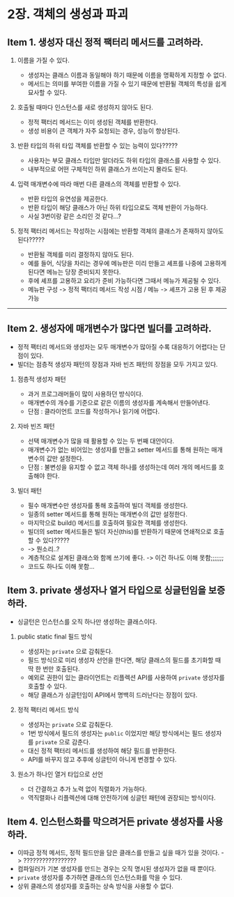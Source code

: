 # 2장. 객체의 생성과 파괴

## Item 1. 생성자 대신 정적 팩터리 메서드를 고려하라.

1. 이름을 가질 수 있다.
    * 생성자는 클래스 이름과 동일해야 하기 때문에 이름을 명확하게 지정할 수 없다.
    * 메서드는 의미를 부여한 이름을 가질 수 있기 때문에 반환될 객체의 특성을 쉽게 묘사할 수 있다.
   
2. 호출될 때마다 인스턴스를 새로 생성하지 않아도 된다.
    * 정적 팩터리 메서드는 이미 생성된 객체를 반환한다.
    * 생성 비용이 큰 객체가 자주 요청되는 경우, 성능이 향상된다.

3. 반환 타입의 하위 타입 객체를 반환할 수 있는 능력이 있다?????
    * 사용자는 부모 클래스 타입만 알더라도 하위 타입의 클래스를 사용할 수 있다.
    * 내부적으로 어떤 구체적인 하위 클래스가 쓰이는지 몰라도 된다.

4. 입력 매개변수에 따라 매번 다른 클래스의 객체를 반환할 수 있다.
    * 반환 타입의 유연성을 제공한다.
    * 반환 타입이 해당 클래스가 아닌 하위 타입으로도 객체 반환이 가능하다.
    * 사실 3번이랑 같은 소리인 것 같다...?

5. 정적 팩터리 메서드는 작성하는 시점에는 반환할 객체의 클래스가 존재하지 않아도 된다?????
    * 반환될 객체를 미리 결정하지 않아도 된다.
    * 예를 들어, 식당을 차리는 경우에 메뉴판은 미리 만들고 셰프를 나중에 고용하게 된다면 메뉴는 당장 준비되지 못한다.
    * 후에 셰프를 고용하고 요리가 준비 가능하다면 그때서 메뉴가 제공될 수 있다.
    * 메뉴판 구성 -> 정적 팩터리 메서드 작성 시점 / 메뉴 -> 셰프가 고용 된 후 제공 가능

***

## Item 2. 생성자에 매개변수가 많다면 빌더를 고려하라.

* 정적 팩터리 메서드와 생성자는 모두 매개변수가 많아질 수록 대응하기 어렵다는 단점이 있다.
* 빌더는 점층적 생성자 패턴의 장점과 자바 빈즈 패턴의 장점을 모두 가지고 있다.

1. 점층적 생성자 패턴
    * 과거 프로그래머들이 많이 사용하던 방식이다.
    * 매개변수의 개수를 기준으로 같은 이름의 생성자를 계속해서 만들어낸다.
    * 단점 : 클라이언트 코드를 작성하거나 읽기에 어렵다.

2. 자바 빈즈 패턴
    * 선택 매개변수가 많을 때 활용할 수 있는 두 번째 대안이다.
    * 매개변수가 없는 비어있는 생성자를 만들고 setter 메서드를 통해 원하는 매개변수의 값만 설정한다.
    * 단점 : 불변성을 유지할 수 없고 객체 하나를 생성하는데 여러 개의 메서드를 호출해야 한다.

3. 빌더 패턴
    * 필수 매개변수만 생성자를 통해 호출하여 빌더 객체를 생성한다.
    * 일종의 setter 메서드를 통해 원하는 매개변수의 값만 설정한다.
    * 마지막으로 build() 메서드를 호출하여 필요한 객체를 생성한다.
    * 빌더의 setter 메서드들은 빌더 자신(this)를 반환하기 때문에 연쇄적으로 호출할 수 있다?????
    * -> 뭔소리..?
    * 계층적으로 설계된 클래스와 함께 쓰기에 좋다. -> 이건 하나도 이해 못함;;;;;;;
    * 코드도 하나도 이해 못함...
   
## Item 3. private 생성자나 열거 타입으로 싱글턴임을 보증하라.

* 싱글턴은 인스턴스를 오직 하나만 생성하는 클래스이다.

1. public static final 필드 방식
    * 생성자는 `private` 으로 감춰둔다.
    * 필드 방식으로 미리 생성자 선언을 한다면, 해당 클래스의 필드를 초기화할 때 딱 한 번만 호출된다.
    * 예외로 권한이 있는 클라이언트는 리플렉션 API를 사용하여 `private` 생성자를 호출할 수 있다.
    * 해당 클래스가 싱글턴임이 API에서 명백히 드러난다는 장점이 있다.

2. 정적 팩터리 메서드 방식
    * 생성자는 `private` 으로 감춰둔다.
    * 1번 방식에서 필드의 생성자는 `public` 이었지만 해당 방식에서는 필드 생성자를 `private` 으로 감춘다.
    * 대신 정적 팩터리 메서드를 생성하여 해당 필드를 반환한다.
    * API를 바꾸지 않고 추후에 싱글턴이 아니게 변경할 수 있다.

3. 원소가 하나인 열거 타입으로 선언
    * 더 간결하고 추가 노력 없이 직렬화가 가능하다.
    * 역직렬화나 리플렉션에 대해 안전하기에 싱글턴 패턴에 권장되는 방식이다.

## Item 4. 인스턴스화를 막으려거든 private 생성자를 사용하라.

* 이따금 정적 메서드, 정적 필드만을 담은 클래스를 만들고 싶을 때가 있을 것이다. -> ?????????????????
* 컴파일러가 기본 생성자를 만드는 경우는 오직 명시된 생성자가 없을 때 뿐이다.
* `private` 생성자를 추가하면 클래스의 인스턴스화를 막을 수 있다.
* 상위 클래스의 생성자를 호출하는 상속 방식을 사용할 수 없다.
